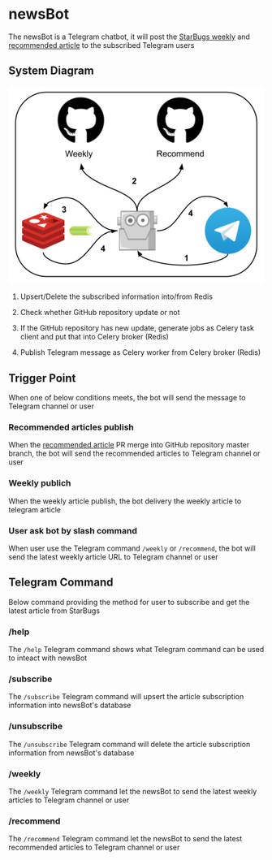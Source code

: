 # newsBot
The newsBot is a Telegram chatbot, it will post the [StarBugs weekly](https://github.com/StarBugsWeekly/StarbugsDevOnly) and [recommended article](https://github.com/StarBugsWeekly/recommended_article) to the subscribed Telegram users

## System Diagram

![System Diagram](system_diagram.png)

1. Upsert/Delete the subscribed information into/from Redis

2. Check whether GitHub repository update or not

3. If the GitHub repository has new update, generate jobs as Celery task client and put that into Celery broker (Redis)

4. Publish Telegram message as Celery worker from Celery broker (Redis)

## Trigger Point
When one of below conditions meets, the bot will send the message to Telegram channel or user

### Recommended articles publish
When the [recommended article](https://github.com/StarBugsWeekly/recommended_article) PR merge into GitHub repository master branch, the bot will send the recommended articles to Telegram channel or user

### Weekly publich
When the weekly article publish, the bot delivery the weekly article to telegram article

### User ask bot by slash command
When user use the Telegram command `/weekly` or `/recommend`, the bot will send the latest weekly article URL to Telegram channel or user

## Telegram Command
Below command providing the method for user to subscribe and get the latest article from StarBugs

### /help
The `/help` Telegram command shows what Telegram command can be used to inteact with newsBot

### /subscribe
The `/subscribe` Telegram command will upsert the article subscription information into newsBot's database

### /unsubscribe
The `/unsubscribe` Telegram command will delete the article subscription information from newsBot's database

### /weekly
The `/weekly` Telegram command let the newsBot to send the latest weekly articles to Telegram channel or user

### /recommend
The `/recommend` Telegram command let the newsBot to send the latest recommended articles to Telegram channel or user